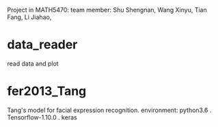 Project in MATH5470:
team member:
Shu Shengnan,
Wang Xinyu,
Tian Fang,
Li Jiahao,


# data_reader
read data and plot

# fer2013_Tang
Tang's model for facial expression recognition.
environment: python3.6 . Tensorflow-1.10.0 . keras
